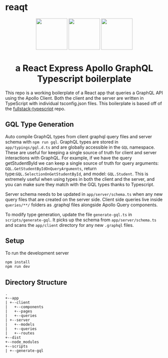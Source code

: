 # reaqt

<p align="center">
<img src="https://www.shareicon.net/download/2016/07/08/117367_logo.ico" width="100" height="100">
<img src="https://seeklogo.com/images/A/apollo-logo-DC7DD3C444-seeklogo.com.png" width="100" height="100">
<img src="https://upload.wikimedia.org/wikipedia/commons/thumb/1/17/GraphQL_Logo.svg/200px-GraphQL_Logo.svg.png" width="100" height="100">

<h1 align="center" >a React Express Apollo GraphQL Typescript boilerplate</h3>
</p>

This repo is a working boilerplate of a React app that queries a GraphQL API using the Apollo Client. Both the client and the server are written in TypeScript with individual tsconfig.json files. This boilerplate is based off of the [fullstack-typescript](https://github.com/gilamran/fullstack-typescript) repo.

## GQL Type Generation

Auto compile GraphQL types from client graphql query files and server schema with `npm run gql`. GraphQL types are stored in `app/typings/gql.d.ts` and are globally accessible in the `GQL` namespace. These are useful for keeping a single source of truth for client and server interactions with GraphQL. For example, if we have the query getStudentById we can keep a single source of truth for query arguments: `GQL.GetStudentByIdOnQueryArguments`, return type:`GQL.SelectionOnGetStudentById`, and model: `GQL.Student`. This is extremely useful when using types in both the client and the server, and you can make sure they match with the GQL types thanks to Typescript.

Server schema needs to be updated in `app/server/schema.ts` when any new query files that are created on the server side. Client side queries live inside `queries/**/` folders as .graphql files alongside Apollo Query components.

To modify type generation, update the file `generate-gql.ts` in `scripts/generate-gql`. It picks up the schema from `app/server/schema.ts` and scans the `app/client` directory for any new `.graphql` files.

## Setup

To run the development server

```sh
npm install
npm run dev
```

## Directory Structure

```
.
+--app
| +--client
|   +--components
|   +--pages
|   +--queries
| +--server
|   +--models
|   +--queries
|   +--routes
+--dist
+--node_modules
+--scripts
| +--generate-gql
```
